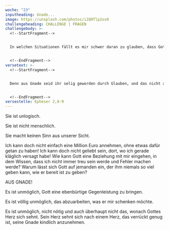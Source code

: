 ```yaml
---
woche: "23"
inputheading: Gnade...
image: https://unsplash.com/photos/i2Q9Tlp2os0
challengeheading: CHALLENGE | FRAGEN
challengebody: >-
  <!--StartFragment-->


  In welchen Situationen fällt es mir schwer daran zu glauben, dass Gott mich NICHT auf Grund meiner Leistung liebt?


  <!--EndFragment-->
versetext: >-
  <!--StartFragment-->


  Denn aus Gnade seid ihr selig geworden durch Glauben, und das nicht aus euch: Gottes Gabe ist es; nicht aus Werken, damit sich nicht jemand rühme.


  <!--EndFragment-->
versestelle: Epheser 2,8-9
---
```

<!--StartFragment-->

Sie ist unlogisch.

Sie ist nicht menschlich.

Sie macht keinen Sinn aus unserer Sicht.

Ich kann doch nicht einfach eine Million Euro annehmen, ohne etwas dafür getan zu haben! Ich kann doch nicht geliebt sein, dort, wo ich gerade kläglich versagt habe! Wie kann Gott eine Beziehung mit mir eingehen, in dem Wissen, dass ich nicht immer treu sein werde und Fehler machen werde? Warum lässt sich Gott auf jemanden ein, der ihm niemals so viel geben kann, wie er bereit ist zu geben?

AUS GNADE!

Es ist unmöglich, Gott eine ebenbürtige Gegenleistung zu bringen.

Es ist völlig unmöglich, das abzuarbeiten, was er mir schenken möchte.

Es ist unmöglich, nicht nötig und auch überhaupt nicht das, wonach Gottes Herz sich sehnt. Sein Herz sehnt sich nach einem Herz, das verrückt genug ist, seine Gnade kindlich anzunehmen.

<!--EndFragment-->
